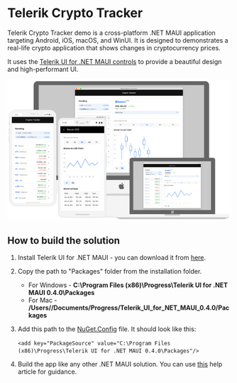 # Telerik Crypto Tracker

Telerik Crypto Tracker demo is a cross-platform .NET MAUI application targeting Android, iOS, macOS, and WinUI. It is designed to demonstrates a real-life crypto application that shows changes in cryptocurrency prices. 

It uses the [Telerik UI for .NET MAUI controls](https://www.telerik.com/maui-ui) to provide a beautiful design and high-performant UI. 

<p align="center"> <img src="Telerik-UI-For-MAUI-CryptoTracker-Image.png"/></p>

## How to build the solution

1. Install Telerik UI for .NET MAUI - you can download it from [here](https://www.telerik.com/try/ui-for-maui). 
1. Copy the path to "Packages" folder from the installation folder.
    - For Windows - **C:\Program Files (x86)\Progress\Telerik UI for .NET MAUI 0.4.0\Packages**
    - For Mac - **/Users/<Your User Name>/Documents/Progress/Telerik_UI_for_NET_MAUI_0.4.0/Packages**
1. Add this path to the [NuGet.Config](../main/Samples/NuGet.Config) file. It should look like this:

     `<add key="PackageSource" value="C:\Program Files (x86)\Progress\Telerik UI for .NET MAUI 0.4.0\Packages"/>`
1. Build the app like any other .NET MAUI solution. You can use [this](https://docs.telerik.com/devtools/maui/demos-and-sample-apps/crypto-app) help article for guidance.



